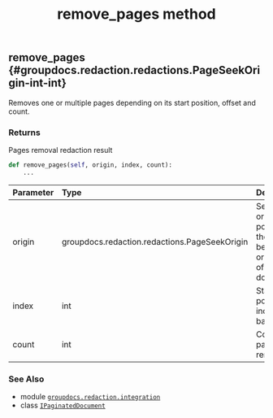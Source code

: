 ﻿---
title: remove_pages method
second_title: GroupDocs.Redaction for Python via .NET API References
description: 
type: docs
url: /python-net/groupdocs.redaction.integration/ipaginateddocument/remove_pages/
is_root: false
weight: 20
---

## remove_pages {#groupdocs.redaction.redactions.PageSeekOrigin-int-int}

Removes one or multiple pages depending on its start position, offset and count.


### Returns 


Pages removal redaction result


```python
def remove_pages(self, origin, index, count):
    ...
```


| Parameter | Type | Description |
| :- | :- | :- |
| origin | groupdocs.redaction.redactions.PageSeekOrigin | Search origin position, the beginning or the end of the document |
| index | int | Start position index (0-based) |
| count | int | Count of pages to remove |



### See Also
* module [`groupdocs.redaction.integration`](../../)
* class [`IPaginatedDocument`](/redaction/python-net/groupdocs.redaction.integration/ipaginateddocument)
